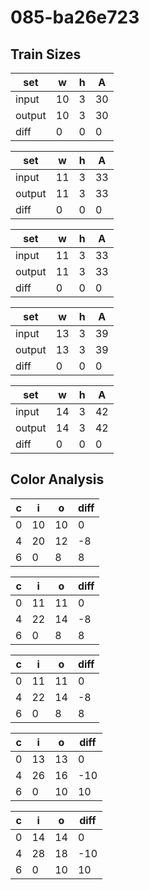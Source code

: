 # 085-ba26e723
## Train Sizes

|set|w|h|A|
|---|---|---|---|
|input|10|3|30|
|output|10|3|30|
|diff|0|0|0|


|set|w|h|A|
|---|---|---|---|
|input|11|3|33|
|output|11|3|33|
|diff|0|0|0|


|set|w|h|A|
|---|---|---|---|
|input|11|3|33|
|output|11|3|33|
|diff|0|0|0|


|set|w|h|A|
|---|---|---|---|
|input|13|3|39|
|output|13|3|39|
|diff|0|0|0|


|set|w|h|A|
|---|---|---|---|
|input|14|3|42|
|output|14|3|42|
|diff|0|0|0|


## Color Analysis

|c|i|o|diff|
|---|---|---|---|
|0|10|10|0|
|4|20|12|-8|
|6|0|8|8|


|c|i|o|diff|
|---|---|---|---|
|0|11|11|0|
|4|22|14|-8|
|6|0|8|8|


|c|i|o|diff|
|---|---|---|---|
|0|11|11|0|
|4|22|14|-8|
|6|0|8|8|


|c|i|o|diff|
|---|---|---|---|
|0|13|13|0|
|4|26|16|-10|
|6|0|10|10|


|c|i|o|diff|
|---|---|---|---|
|0|14|14|0|
|4|28|18|-10|
|6|0|10|10|

